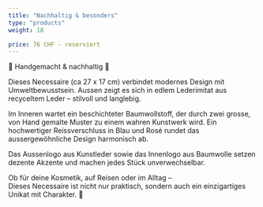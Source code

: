 ```yaml
---
title: "Nachhaltig & besonders"
type: "products"
weight: 18

price: 76 CHF - reserviert
---
```


🌿 Handgemacht & nachhaltig 🌿

Dieses Necessaire (ca 27 x 17 cm) verbindet modernes Design mit Umweltbewusstsein. Aussen zeigt es sich in edlem Lederimitat aus recyceltem Leder – stilvoll und langlebig.

Im Inneren wartet ein beschichteter Baumwollstoff, der durch zwei grosse, von Hand gemalte Muster zu einem wahren Kunstwerk wird. Ein hochwertiger Reissverschluss in Blau und Rosé rundet das aussergewöhnliche Design harmonisch ab.

Das Aussenlogo aus Kunstleder sowie das Innenlogo aus Baumwolle setzen dezente Akzente und machen jedes Stück unverwechselbar.

Ob für deine Kosmetik, auf Reisen oder im Alltag –  
Dieses Necessaire ist nicht nur praktisch, sondern auch ein einzigartiges Unikat mit Charakter. 💙
